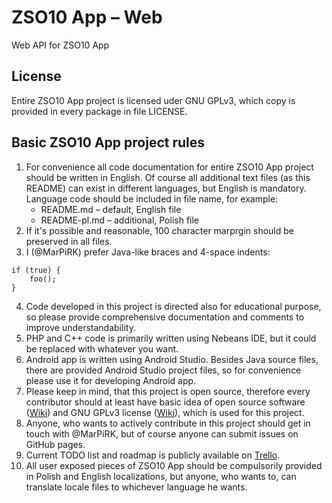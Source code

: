 # ZSO10 App – Web
Web API for ZSO10 App

## License
Entire ZSO10 App project is licensed uder GNU GPLv3, which copy is provided
in every package in file LICENSE.

## Basic ZSO10 App project rules
1. For convenience all code documentation for entire ZSO10 App project should be
written in English. Of course all additional text files (as this README) can
exist in different languages, but English is mandatory. Language code should be
included in file name, for example:
    - README.md – default, English file
    - README-pl.md – additional, Polish file
2. If it's possible and reasonable, 100 character marprgin should be preserved in
all files.
3. I (@MarPiRK) prefer Java-like braces and 4-space indents:
````
if (true) {
    foo();
}
````
4. Code developed in this project is directed also for educational purpose,
so please provide comprehensive documentation and comments to improve
understandability.
5. PHP and C++ code is primarily written using Nebeans IDE, but it could be
replaced with whatever you want.
6. Android app is written using Android Studio. Besides Java source files,
there are provided Android Studio project files, so for convenience please use
it for developing Android app.
7. Please keep in mind, that this project is open source, therefore every
contributor should at least have basic idea of open source software
([Wiki](http://en.wikipedia.org/wiki/Open-source_software)) and
GNU GPLv3 license ([Wiki](http://en.wikipedia.org/wiki/GNU_General_Public_License)),
which is used for this project.
8. Anyone, who wants to actively contribute in this project should get in touch
with @MarPiRK, but of course anyone can submit issues on GitHub pages.
9. Current TODO list and roadmap is publicly available on
[Trello](https://trello.com/b/kLHUx3Uk).
10. All user exposed pieces of ZSO10 App should be compulsorily provided in
Polish and English localizations, but anyone, who wants to, can translate
locale files to whichever language he wants.
